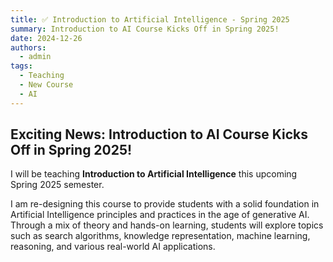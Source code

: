 ```yaml
---
title: ✅ Introduction to Artificial Intelligence - Spring 2025
summary: Introduction to AI Course Kicks Off in Spring 2025!
date: 2024-12-26
authors:
  - admin
tags:
  - Teaching
  - New Course
  - AI 
---
```


## Exciting News: Introduction to AI Course Kicks Off in Spring 2025!  

I will be teaching **Introduction to Artificial Intelligence** this upcoming Spring 2025 semester. 

I am re-designing this course to provide students with a solid foundation in Artificial Intelligence principles and practices in the age of generative AI. Through a mix of theory and hands-on learning, students will explore topics such as search algorithms, knowledge representation, machine learning, reasoning, and various real-world AI applications.  